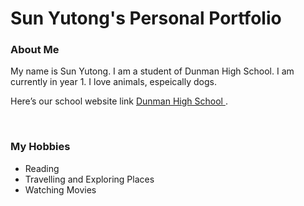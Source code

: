 
<!DOCTYPE html>
<html>
<body>
<h1>Sun Yutong's Personal Portfolio</h1>
<h3>
  About Me
</h3>
<p>
My name is Sun Yutong. I am a student of Dunman High School. I am currently in year 1. I love animals, espeically dogs.</p>
<p>
Here’s our school website link <a href ="www.dhs.sg"> Dunman High School  </a>. </p>
<br>
<h3>My Hobbies</h3> 
<ul>
<li>Reading</li>
<li>Travelling and Exploring Places</li>
<li>Watching Movies</li>
</ul>
</body>
</html>
